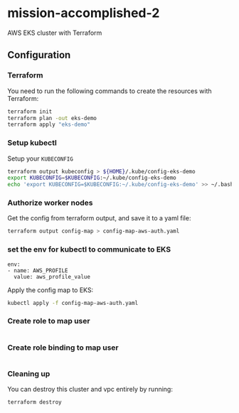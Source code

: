 # mission-accomplished-2
AWS EKS cluster with Terraform

## Configuration


### Terraform

You need to run the following commands to create the resources with Terraform:

```bash
terraform init
terraform plan -out eks-demo
terraform apply "eks-demo"
```

### Setup kubectl

Setup your `KUBECONFIG`

```bash
terraform output kubeconfig > ${HOME}/.kube/config-eks-demo
export KUBECONFIG=$KUBECONFIG:~/.kube/config-eks-demo
echo 'export KUBECONFIG=$KUBECONFIG:~/.kube/config-eks-demo' >> ~/.bash_profile
```

### Authorize worker nodes

Get the config from terraform output, and save it to a yaml file:

```bash
terraform output config-map > config-map-aws-auth.yaml
```

### set the env for kubectl to communicate to EKS

```
env:
- name: AWS_PROFILE
  value: aws_profile_value
```


Apply the config map to EKS:

```bash
kubectl apply -f config-map-aws-auth.yaml
```

### Create role  to map user
```
```

### Create role binding to map user
```
```



### Cleaning up

You can destroy this cluster and vpc entirely by running:

```bash
terraform destroy
```
